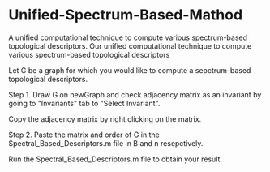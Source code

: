 # Unified-Spectrum-Based-Mathod
A unified computational technique to compute various spectrum-based topological descriptors.
Our unified computational technique to compute various spectrum-based topological descriptors

Let G be a graph for which you would like to compute a sepctrum-based topological descriptors.

Step 1. Draw G on newGraph and check adjacency matrix as an invariant by going to "Invariants" tab to "Select Invariant".

Copy the adjacency matrix by right clicking on the matrix.

Step 2. Paste the matrix and order of G in the Spectral_Based_Descriptors.m file in B and n resepctively.

Run the Spectral_Based_Descriptors.m file to obtain your result.
